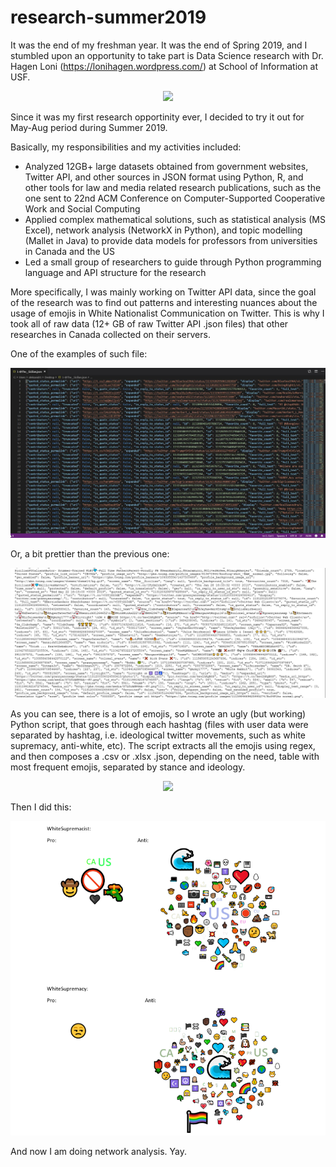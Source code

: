 # research-summer2019

It was the end of my freshman year. It was the end of Spring 2019, and I stumbled upon an opportunity to take part is Data Science research with Dr. Hagen Loni (https://lonihagen.wordpress.com/) at School of Information at USF. 

<p align="center">
  <img src="http://www.woodroffearchitects.com/uploads/2/2/3/6/22367934/402531.jpg">
</p>

Since it was my first research opportinity ever, I decided to try it out for May-Aug period during Summer 2019.

Basically, my responsibilities and my activities included:
- Analyzed 12GB+ large datasets obtained from government websites, Twitter API, and other sources in JSON format using
Python, R, and other tools for law and media related research publications, such as the one sent to 22nd ACM Conference
on Computer-Supported Cooperative Work and Social Computing
- Applied complex mathematical solutions, such as statistical analysis (MS Excel), network analysis (NetworkX in Python),
and topic modelling (Mallet in Java) to provide data models for professors from universities in Canada and the US
- Led a small group of researchers to guide through Python programming language and API structure for the research

More specifically, I was mainly working on Twitter API data, since the goal of the research was to find out patterns and interesting nuances about the usage of emojis in White Nationalist Communication on Twitter. This is why I took all of raw data (12+ GB of raw Twitter API .json files) that other researches in Canada collected on their servers.

One of the examples of such file:

<p align="center">
  <img src="https://github.com/alisnichenko/research-summer2019/blob/master/json-example1.JPG">
</p>

Or, a bit prettier than the previous one:

<p align="center">
  <img src="https://github.com/alisnichenko/research-summer2019/blob/master/json-example2.jpg">
</p>

As you can see, there is a lot of emojis, so I wrote an ugly (but working) Python script, that goes through each hashtag (files with user data were separated by hashtag, i.e. ideological twitter movements, such as white supremacy, anti-white, etc). The script extracts all the emojis using regex, and then composes a .csv or .xlsx .json, depending on the need, table with most frequent emojis, separated by stance and ideology.

<p align="center">
  <img src="https://github.com/alisnichenko/research-summer2019/blob/master/emoji-tweet-table.jpg">
</p>

Then I did this:

<p align="center">
  <img src="https://github.com/alisnichenko/research-summer2019/blob/master/emoji-clouds.jpg">
</p>

And now I am doing network analysis. Yay.
